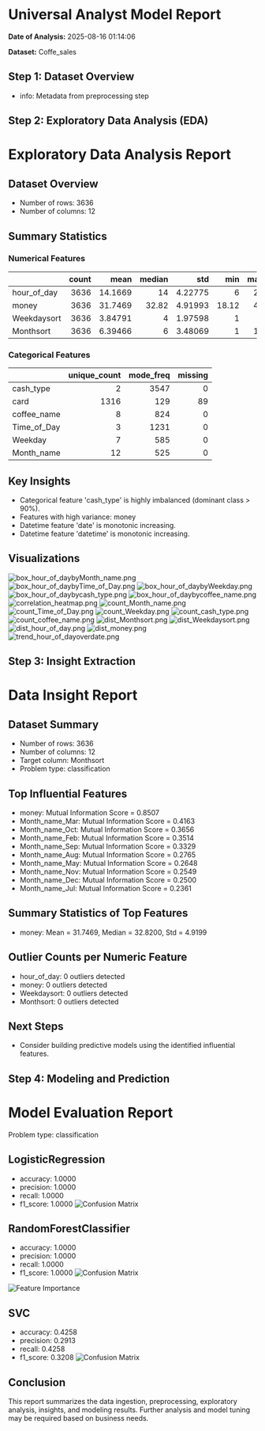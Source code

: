 # Universal Analyst Model Report

**Date of Analysis:** 2025-08-16 01:14:06

**Dataset:** Coffe_sales

## Step 1: Dataset Overview
- info: Metadata from preprocessing step

## Step 2: Exploratory Data Analysis (EDA)
# Exploratory Data Analysis Report

## Dataset Overview
- Number of rows: 3636
- Number of columns: 12

## Summary Statistics
### Numerical Features
|             |   count |     mean |   median |     std |   min |   max |       skew |   kurtosis |
|:------------|--------:|---------:|---------:|--------:|------:|------:|-----------:|-----------:|
| hour_of_day |    3636 | 14.1669  |    14    | 4.22775 |  6    |    22 |  0.131124  |  -1.12408  |
| money       |    3636 | 31.7469  |    32.82 | 4.91993 | 18.12 |    40 | -0.523038  |  -0.661143 |
| Weekdaysort |    3636 |  3.84791 |     4    | 1.97598 |  1    |     7 |  0.0809382 |  -1.22873  |
| Monthsort   |    3636 |  6.39466 |     6    | 3.48069 |  1    |    12 |  0.0437939 |  -1.37446  |

### Categorical Features
|             |   unique_count |   mode_freq |   missing |
|:------------|---------------:|------------:|----------:|
| cash_type   |              2 |        3547 |         0 |
| card        |           1316 |         129 |        89 |
| coffee_name |              8 |         824 |         0 |
| Time_of_Day |              3 |        1231 |         0 |
| Weekday     |              7 |         585 |         0 |
| Month_name  |             12 |         525 |         0 |

## Key Insights
- Categorical feature 'cash_type' is highly imbalanced (dominant class > 90%).
- Features with high variance: money
- Datetime feature 'date' is monotonic increasing.
- Datetime feature 'datetime' is monotonic increasing.

## Visualizations
![box_hour_of_daybyMonth_name.png](box_hour_of_daybyMonth_name.png)
![box_hour_of_daybyTime_of_Day.png](box_hour_of_daybyTime_of_Day.png)
![box_hour_of_daybyWeekday.png](box_hour_of_daybyWeekday.png)
![box_hour_of_daybycash_type.png](box_hour_of_daybycash_type.png)
![box_hour_of_daybycoffee_name.png](box_hour_of_daybycoffee_name.png)
![correlation_heatmap.png](correlation_heatmap.png)
![count_Month_name.png](count_Month_name.png)
![count_Time_of_Day.png](count_Time_of_Day.png)
![count_Weekday.png](count_Weekday.png)
![count_cash_type.png](count_cash_type.png)
![count_coffee_name.png](count_coffee_name.png)
![dist_Monthsort.png](dist_Monthsort.png)
![dist_Weekdaysort.png](dist_Weekdaysort.png)
![dist_hour_of_day.png](dist_hour_of_day.png)
![dist_money.png](dist_money.png)
![trend_hour_of_dayoverdate.png](trend_hour_of_dayoverdate.png)

## Step 3: Insight Extraction
# Data Insight Report

## Dataset Summary
- Number of rows: 3636
- Number of columns: 12
- Target column: Monthsort
- Problem type: classification

## Top Influential Features
- money: Mutual Information Score = 0.8507
- Month_name_Mar: Mutual Information Score = 0.4163
- Month_name_Oct: Mutual Information Score = 0.3656
- Month_name_Feb: Mutual Information Score = 0.3514
- Month_name_Sep: Mutual Information Score = 0.3329
- Month_name_Aug: Mutual Information Score = 0.2765
- Month_name_May: Mutual Information Score = 0.2648
- Month_name_Nov: Mutual Information Score = 0.2549
- Month_name_Dec: Mutual Information Score = 0.2500
- Month_name_Jul: Mutual Information Score = 0.2361

## Summary Statistics of Top Features
- money: Mean = 31.7469, Median = 32.8200, Std = 4.9199

## Outlier Counts per Numeric Feature
- hour_of_day: 0 outliers detected
- money: 0 outliers detected
- Weekdaysort: 0 outliers detected
- Monthsort: 0 outliers detected

## Next Steps
- Consider building predictive models using the identified influential features.

## Step 4: Modeling and Prediction
# Model Evaluation Report

Problem type: classification

## LogisticRegression
- accuracy: 1.0000
- precision: 1.0000
- recall: 1.0000
- f1_score: 1.0000
![Confusion Matrix](LogisticRegression_confusion_matrix.png)

## RandomForestClassifier
- accuracy: 1.0000
- precision: 1.0000
- recall: 1.0000
- f1_score: 1.0000
![Confusion Matrix](RandomForestClassifier_confusion_matrix.png)

![Feature Importance](RandomForestClassifier_feature_importance.png)

## SVC
- accuracy: 0.4258
- precision: 0.2913
- recall: 0.4258
- f1_score: 0.3208
![Confusion Matrix](SVC_confusion_matrix.png)


## Conclusion
This report summarizes the data ingestion, preprocessing, exploratory analysis, insights, and modeling results.
Further analysis and model tuning may be required based on business needs.
